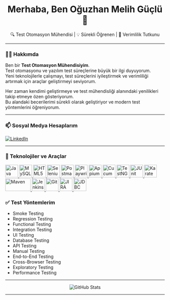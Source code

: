 <h1 align="center">Merhaba, Ben Oğuzhan Melih Güçlü 👋</h1>
<p align="center">
🔍 Test Otomasyon Mühendisi | 💡 Sürekli Öğrenen | 🚀 Verimlilik Tutkunu
</p>

---

### 🙋‍♂️ Hakkımda

Ben bir <strong>Test Otomasyon Mühendisiyim</strong>.  
Test otomasyonu ve yazılım test süreçlerine büyük bir ilgi duyuyorum.  
Yeni teknolojilerle çalışmayı, test süreçlerini iyileştirmek ve verimliliği artırmak için araçlar geliştirmeyi seviyorum.  

Her zaman kendimi geliştirmeye ve test mühendisliği alanındaki yenilikleri takip etmeye özen gösteriyorum.  
Bu alandaki becerilerimi sürekli olarak geliştiriyor ve modern test yöntemlerini öğreniyorum.  

---

### 📫 Sosyal Medya Hesaplarım

<p>
  <a href="https://www.linkedin.com/in/oguzhanmelihguclu" target="_blank">
    <img src="https://img.shields.io/badge/LinkedIn-blue?logo=linkedin&style=for-the-badge" alt="LinkedIn">
  </a>
</p>

---

### 🧰 Teknolojiler ve Araçlar

<p align="left">

<!-- Diller -->
<a href="https://www.java.com" target="_blank">
  <img src="https://cdn.jsdelivr.net/gh/devicons/devicon/icons/java/java-original.svg" width="40" height="40" alt="Java" />
</a>
<a href="https://www.mysql.com/" target="_blank">
  <img src="https://cdn.jsdelivr.net/gh/devicons/devicon/icons/mysql/mysql-original-wordmark.svg" width="40" height="40" alt="MySQL" />
</a>
<a href="https://developer.mozilla.org/en-US/docs/Web/HTML" target="_blank">
  <img src="https://cdn.jsdelivr.net/gh/devicons/devicon/icons/html5/html5-original.svg" width="40" height="40" alt="HTML5" />
</a>

<!-- Test Araçları -->
<a href="https://www.selenium.dev/" target="_blank">
  <img src="https://cdn.jsdelivr.net/gh/devicons/devicon/icons/selenium/selenium-original.svg" width="40" height="40" alt="Selenium" />
</a>

<a href="https://www.postman.com/" target="_blank">
  <img src="https://www.vectorlogo.zone/logos/getpostman/getpostman-icon.svg" width="40" height="40" alt="Postman" />
</a>
<a href="https://playwright.dev/" target="_blank">
  <img src="https://playwright.dev/img/playwright-logo.svg" width="40" height="40" alt="Playwright" />
</a>
<a href="https://appium.io/" target="_blank">
  <img src="https://upload.wikimedia.org/wikipedia/commons/5/59/Appium_Logo.png" width="40" height="40" alt="Appium" />
</a>


<!-- Cucumber -->
<a href="https://cucumber.io/" target="_blank">
  <img src="https://www.vectorlogo.zone/logos/cucumberio/cucumberio-icon.svg" width="40" height="40" alt="Cucumber" />
</a>

<a href="https://testng.org/" target="_blank">
  <img src="https://avatars.githubusercontent.com/u/35881959?s=200&v=4" width="40" height="40" alt="TestNG" />
</a>
<a href="https://junit.org/junit5/" target="_blank">
  <img src="https://junit.org/junit5/assets/img/junit5-logo.png" width="40" height="40" alt="JUnit" />
</a>
<a href="https://karatelabs.io/" target="_blank">
  <img src="https://avatars.githubusercontent.com/u/30353541?s=200&v=4" width="40" height="40" alt="Karate" />
</a>

<!-- CI/CD -->
<a href="https://maven.apache.org/" target="_blank">
  <img src="https://upload.wikimedia.org/wikipedia/commons/5/52/Apache_Maven_logo.svg" width="80" height="40" alt="Maven" />
</a>
<a href="https://www.jenkins.io/" target="_blank">
  <img src="https://www.vectorlogo.zone/logos/jenkins/jenkins-icon.svg" width="40" height="40" alt="Jenkins" />
</a>

<!-- Versiyon Kontrol -->
<a href="https://git-scm.com/" target="_blank">
  <img src="https://cdn.jsdelivr.net/gh/devicons/devicon/icons/git/git-original.svg" width="40" height="40" alt="Git" />
</a>

<!-- Takip & Yönetim -->
<a href="https://www.atlassian.com/software/jira" target="_blank">
  <img src="https://cdn.worldvectorlogo.com/logos/jira-1.svg" width="40" height="40" alt="JIRA" />
</a>

<!-- JDBC (Java ile aynı görsel) -->
<a href="https://docs.oracle.com/javase/8/docs/technotes/guides/jdbc/" target="_blank">
  <img src="https://cdn.jsdelivr.net/gh/devicons/devicon/icons/java/java-original.svg" width="40" height="40" alt="JDBC" />
</a>

</p>



### ✅ Test Yöntemlerim

- Smoke Testing  
- Regression Testing  
- Functional Testing  
- Integration Testing  
- UI Testing  
- Database Testing  
- API Testing  
- Manual Testing  
- End-to-End Testing  
- Cross-Browser Testing  
- Exploratory Testing  
- Performance Testing  

---

<p align="center">
  <img src="https://github-readme-stats.vercel.app/api?username=oguzhanmelihguclu&show_icons=true&theme=radical" alt="GitHub Stats" />
</p>

---

